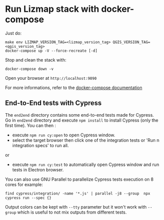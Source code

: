 # Run Lizmap stack with docker-compose

Just do:

```
make env LIZMAP_VERSION_TAG=<lizmap_version_tag> QGIS_VERSION_TAG=<qgis_version_tag>
docker-compose up -V --force-recreate [-d]
```

Stop and clean the stack with:
```
docker-compose down -v 
```


Open your browser at `http://localhost:9090`


For more informations, refer to the [docker-compose documentation](https://docs.docker.com/compose/)

## End-to-End tests with Cypress

The `end2end` directory contains some end-to-end tests made for Cypress.
Go in `end2end` directory and execute `npm install` to install Cypress (only the first time).
You can then :
- execute `npm run cy:open` to open Cypress window.
- select the target browser then click one of the integration tests or 'Run n integration specs' to run all.

or

- execute `npm run cy:test` to automatically open Cypress window and run tests in Electron browser.

You can also use GNU Parallel to parallelize Cypress tests execution on 8 cores for example:

`find cypress/integration/ -name '*.js' | parallel -j8 --group  npx cypress run --spec {}`

Output colors can be kept with `--tty` parameter but it won't work with `--group` which is useful to not mix outputs from different tests.
